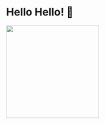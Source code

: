 # Hello Hello! 👀

<img src="https://media.giphy.com/media/687qS11pXwjCM/giphy.gif" width="250"/>

<!-- Links -->
[1]: https://www.linkedin.com/in/christoph-lindst%C3%A4dt
[2]: https://github.com/chrislicodes

